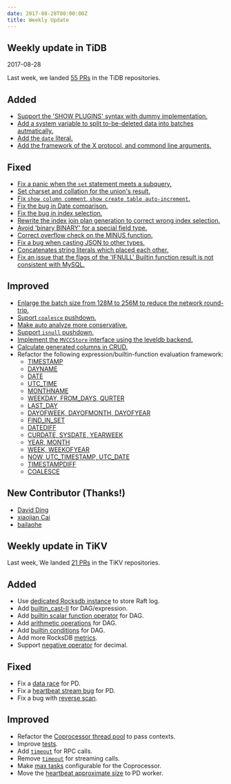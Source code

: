 ```yaml
---
date: 2017-08-28T00:00:00Z
title: Weekly Update
---
```


## Weekly update in TiDB

2017-08-28

Last week, we landed [55 PRs](https://github.com/pingcap/tidb/pulls?utf8=%E2%9C%93&q=is%3Apr%20is%3Amerged%20merged%3A2017-08-21..2017-08-27%20) in the TiDB repositories.

## Added
* [Support the 'SHOW PLUGINS' syntax with dummy implementation.](https://github.com/pingcap/tidb/pull/4278)
* [Add a system variable to split to-be-deleted data into batches autmatically.](https://github.com/pingcap/tidb/pull/4256)
* [Add the `date` literal.](https://github.com/pingcap/tidb/pull/4046)
* [Add the framework of the X protocol, and commond line arguments.](https://github.com/pingcap/tidb/pull/3618)

## Fixed
* [Fix a panic when the `set` statement meets a subquery.](https://github.com/pingcap/tidb/pull/4326)
* [Set charset and collation for the union's result.](https://github.com/pingcap/tidb/pull/4322/files)
* [Fix `show column comment`, `show create table auto-increment`.](https://github.com/pingcap/tidb/pull/4303)
* [Fix the bug in Date comparison.](https://github.com/pingcap/tidb/pull/4294)
* [Fix the bug in index selection.](https://github.com/pingcap/tidb/pull/4286)
* [Rewrite the index join plan generation to correct wrong index selection.](https://github.com/pingcap/tidb/pull/4274)
* [Avoid 'binary BINARY' for a special field type.](https://github.com/pingcap/tidb/pull/4272)
* [Correct overflow check on the MINUS function.](https://github.com/pingcap/tidb/pull/4266/files)
* [Fix a bug when casting JSON to other types.](https://github.com/pingcap/tidb/pull/4265)
* [Concatenates string literals which placed each other.](https://github.com/pingcap/tidb/pull/4252)
* [Fix an issue that the flags of the 'IFNULL' Builtin function result is not consistent with MySQL.](https://github.com/pingcap/tidb/pull/4158)

## Improved
* [Enlarge the batch size from 128M to 256M to reduce the network round-trip.](https://github.com/pingcap/tidb/pull/4315)
* [Suport `coalesce` pushdown.](https://github.com/pingcap/tidb/pull/4288)
* [Make auto analyze more conservative.](https://github.com/pingcap/tidb/pull/4284)
* [Support `isnull` pushdown.](https://github.com/pingcap/tidb/pull/4260)
* [Implement the `MVCCStore` interface using the leveldb backend.](https://github.com/pingcap/tidb/pull/3970)
* [Calculate generated columns in CRUD.](https://github.com/pingcap/tidb/pull/3951)
* Refactor the following expression/builtin-function evaluation framework:
  - [TIMESTAMP](https://github.com/pingcap/tidb/pull/4327)
  - [DAYNAME](https://github.com/pingcap/tidb/pull/4317)
  - [DATE](https://github.com/pingcap/tidb/pull/4314)
  - [UTC_TIME](https://github.com/pingcap/tidb/pull/4304)
  - [MONTHNAME](https://github.com/pingcap/tidb/pull/4300)
  - [WEEKDAY, FROM_DAYS, QURTER](https://github.com/pingcap/tidb/pull/4298)
  - [LAST_DAY](https://github.com/pingcap/tidb/pull/4290)
  - [DAYOFWEEK, DAYOFMONTH, DAYOFYEAR](https://github.com/pingcap/tidb/pull/4283)
  - [FIND_IN_SET](https://github.com/pingcap/tidb/pull/4247)
  - [DATEDIFF](https://github.com/pingcap/tidb/pull/4212)
  - [CURDATE, SYSDATE, YEARWEEK](https://github.com/pingcap/tidb/pull/4211)
  - [YEAR, MONTH](https://github.com/pingcap/tidb/pull/4210)
  - [WEEK, WEEKOFYEAR](https://github.com/pingcap/tidb/pull/4208)
  - [NOW, UTC_TIMESTAMP, UTC_DATE](https://github.com/pingcap/tidb/pull/4206)
  - [TIMESTAMPDIFF](https://github.com/pingcap/tidb/pull/4184)
  - [COALESCE](https://github.com/pingcap/tidb/pull/4157)

## New Contributor (Thanks!)
* [David Ding](https://github.com/dantin)
* [xiaojian Cai](https://github.com/mccxj)
* [bailaohe](https://github.com/bailaohe)

## Weekly update in TiKV

Last week, We landed [21 PRs](https://github.com/search?utf8=%E2%9C%93&q=repo%3Apingcap%2Ftikv+repo%3Apingcap%2Fpd+is%3Apr+is%3Amerged+merged%3A2017-08-20..2017-08-26&type=Issues) in the TiKV repositories.

## Added

* Use [dedicated Rocksdb instance](https://github.com/pingcap/tikv/pull/2054) to store Raft log.
* Add [builtin_cast-II](https://github.com/pingcap/tikv/pull/2172) for DAG/expression.
* Add [builtin scalar function operator](https://github.com/pingcap/tikv/pull/2188) for DAG.
* Add [arithmetic operations](https://github.com/pingcap/tikv/pull/2189) for DAG.
* Add [builtin conditions](https://github.com/pingcap/tikv/pull/2198) for DAG.
* Add more RocksDB [metrics](https://github.com/pingcap/tikv/pull/2201).
* Support [negative operator](https://github.com/pingcap/tikv/pull/2210) for decimal.

## Fixed

* Fix a [data race](https://github.com/pingcap/pd/pull/706) for PD.
* Fix a [heartbeat stream bug](https://github.com/pingcap/pd/pull/709) for PD.
* Fix a bug with [reverse scan](https://github.com/pingcap/tikv/pull/2204).

## Improved

* Refactor the [Coprocessor thread pool](https://github.com/pingcap/tikv/pull/2152) to pass contexts.
* Improve [tests](https://github.com/pingcap/pd/pull/707).
* Add [`timeout`](https://github.com/pingcap/pd/pull/710) for RPC calls.
* Remove [`timeout`](https://github.com/pingcap/pd/pull/711) for streaming calls.
* Make [max tasks](https://github.com/pingcap/tikv/pull/2203) configurable for the Coprocessor.
* Move the [heartbeat approximate size](https://github.com/pingcap/tikv/pull/2205) to PD worker.